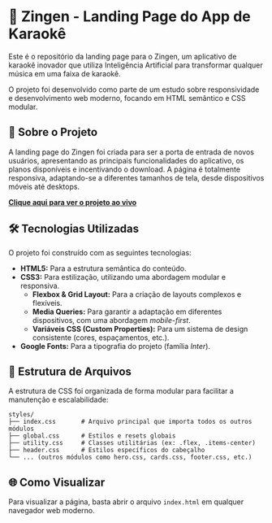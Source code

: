 # 🎤 Zingen - Landing Page do App de Karaokê

Este é o repositório da landing page para o Zingen, um aplicativo de karaokê inovador que utiliza Inteligência Artificial para transformar qualquer música em uma faixa de karaokê.

O projeto foi desenvolvido como parte de um estudo sobre responsividade e desenvolvimento web moderno, focando em HTML semântico e CSS modular.


## 🚀 Sobre o Projeto

A landing page do Zingen foi criada para ser a porta de entrada de novos usuários, apresentando as principais funcionalidades do aplicativo, os planos disponíveis e incentivando o download. A página é totalmente responsiva, adaptando-se a diferentes tamanhos de tela, desde dispositivos móveis até desktops.

**[Clique aqui para ver o projeto ao vivo](https://fabioabrantes.github.io/Zingen---Karaok-/)**

## 🛠️ Tecnologias Utilizadas

O projeto foi construído com as seguintes tecnologias:

- **HTML5:** Para a estrutura semântica do conteúdo.
- **CSS3:** Para estilização, utilizando uma abordagem modular e responsiva.
  - **Flexbox & Grid Layout:** Para a criação de layouts complexos e flexíveis.
  - **Media Queries:** Para garantir a adaptação em diferentes dispositivos, com uma abordagem _mobile-first_.
  - **Variáveis CSS (Custom Properties):** Para um sistema de design consistente (cores, espaçamentos, etc.).
- **Google Fonts:** Para a tipografia do projeto (família _Inter_).

## 📂 Estrutura de Arquivos

A estrutura de CSS foi organizada de forma modular para facilitar a manutenção e escalabilidade:

```
styles/
├── index.css       # Arquivo principal que importa todos os outros módulos
├── global.css      # Estilos e resets globais
├── utility.css     # Classes utilitárias (ex: .flex, .items-center)
├── header.css      # Estilos específicos do cabeçalho
└── ... (outros módulos como hero.css, cards.css, footer.css, etc.)
```

## 🌐 Como Visualizar

Para visualizar a página, basta abrir o arquivo `index.html` em qualquer navegador web moderno.
